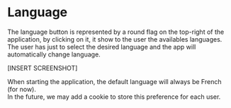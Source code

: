 # Language

The language button is represented by a round flag on the top-right of the application, by clicking on it, it show to the user the availables languages. 
The user has just to select the desired language and the app will automatically change language.

[INSERT SCREENSHOT]

When starting the application, the default language will always be French (for now).<br>
In the future, we may add a cookie to store this preference for each user.